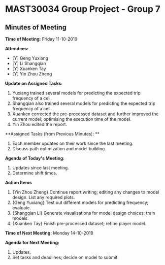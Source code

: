 # MAST30034 Group Project - Group 7
## Minutes of Meeting
**Time of Meeting:** Friday 11-10-2019

**Attendees:**
* [Y] Geng Yuxiang      
* [Y] Li Shangqian      
* [Y] Xuanken Tay       
* [Y] Yin Zhou Zheng

**Update on Assigned Tasks:**
1. Yuxiang trained several models for predicting the expected trip frequency of a cell.
2. Shangqian also trained several models for predicting the expected trip frequency of a cell.
3. Xuanken corrected the pre-processed dataset and further improved the current
model; optimising the execution time of the model.
4. Yin Zhou edited the report.

**Assigned Tasks (from Previous Minutes): **
1.  Each member updates on their work since the last meeting.
2.  Discuss path optimization and model building.

**Agenda of Today's Meeting:**
1.  Updates since last meeting.
2.  Determine shift times.

**Action Items**
1.  {Yin Zhou Zheng} Continue report writing; editing any changes to model design.
List any required plots.
2.  {Geng Yuxiang} Test out different models for predicting frequency; evaluate.
3.  {Shangqian Li} Generate visualisations for model design choices; train models.
4.  {Xuanken Tay} Finish pre-processed dataset; refine player model.


**Time of Next Meeting:** Monday 14-10-2019

**Agenda for Next Meeting:**
1.  Updates.
2.  Set tasks and deadlines; decide on model to submit.
